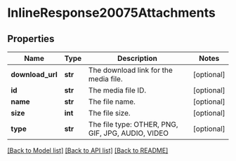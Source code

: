 # InlineResponse20075Attachments

## Properties
Name | Type | Description | Notes
------------ | ------------- | ------------- | -------------
**download_url** | **str** | The download link for the media file. | [optional] 
**id** | **str** | The media file ID. | [optional] 
**name** | **str** | The file name. | [optional] 
**size** | **int** | The file size. | [optional] 
**type** | **str** | The file type: OTHER, PNG, GIF, JPG, AUDIO, VIDEO | [optional] 

[[Back to Model list]](../README.md#documentation-for-models) [[Back to API list]](../README.md#documentation-for-api-endpoints) [[Back to README]](../README.md)

